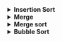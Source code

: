 <details>
    <summary><strong>Insertion Sort</strong></summary>

```cpp
// sort the given array of n integers in ascending order
void insertion_sort(vector<int> &A) {
    int n = A.size();
    for(int j = 1; i < n; j++) {
        int key = A[j];
        // Insert A[j] into the sorted sequence A[1...j-1].
        int i = j - 1;
        while (i > -1 and A[i] > key) {
            A[i + 1] = A[i];
            i = i - 1;
        }
        A[i + 1] = key;
    }
}
```
> Time complexity : O(n^2) in worst case

</details>

<details>
    <summary><strong>Merge</strong></summary>

```cpp
// merge two sorted subarrays A[p...q] and A[q+1...r]
void merge(vector<int> &A, int p, int q, int r) {
    int n1=q-p+1;
    int n2=r-q;
    vector<int> L(n1+1), R(n2+1);
    for(int i=0; i<n1; i++) {
        L[i]=A[p+i];
    }
    for(int i=0; i<n2; i++) {
        R[i]=A[q+i+1];
    }
    
    L[n1]=INT_MAX;  // init to infinity
    R[n2]=INT_MAX;  // init to infinity

    int i=0, j=0;
    for(int k=p; k<=r; k++) {
        if(L[i]<=R[j]) {
            A[k]=L[i];
            i++;
        } else {
            A[k]=R[j];
            j++;
        }
    }
}
```
> Time Complexity : O(n) in worst case

</details>

<details>
    <summary><strong>Merge sort</strong></summary>

```cpp
// sort subarray A[p...r] in ascending order
void merge_sort(int A[], int p, int r){
    if(p<r){
        int q=(p+r)/2;
        merge_sort(A,p,q);
        merge_sort(A,q+1,r);
        merge(A,p,q,r);             // check merge function code
    }
}
```

> Time Complexity : O(nlog(n)) in worst case

</details>

<details>
    <summary><strong>Bubble Sort</strong></summary>

```cpp
// sort given array of n integers in ascending order
void bubble_sort(vector<int> &A) {
    int n=A.size();
    for(int i=0; i<n; i++) {
        for(int j=n-1; j>i; j--) {
            if(A[j]<A[j-1]) {
                swap(A[j],A[j-1]);
            }
        }
    }
}
```

> Time Complexity  : O(n^2) in worst case

</details>